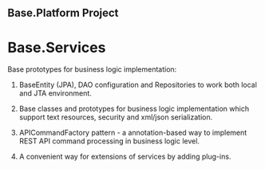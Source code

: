 ## Base.Platform Project

# Base.Services

Base prototypes for business logic implementation:

1. BaseEntity (JPA), DAO configuration and Repositories to work both local and JTA environment.

2. Base classes and prototypes for business logic implementation which support text resources, security and xml/json
   serialization.
   
3. APICommandFactory pattern - a annotation-based way to implement REST API command processing in business logic level.

4. A convenient way for extensions of services by adding plug-ins. 
